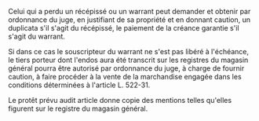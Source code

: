 Celui qui a perdu un récépissé ou un warrant peut demander et obtenir par ordonnance du juge, en justifiant de sa propriété et en donnant caution, un duplicata s'il s'agit du récépissé, le paiement de la créance garantie s'il s'agit du warrant.

Si dans ce cas le souscripteur du warrant ne s'est pas libéré à l'échéance, le tiers porteur dont l'endos aura été transcrit sur les registres du magasin général pourra être autorisé par ordonnance du juge, à charge de fournir caution, à faire procéder à la vente de la marchandise engagée dans les conditions déterminées à l'article L. 522-31.

Le protêt prévu audit article donne copie des mentions telles qu'elles figurent sur le registre du magasin général.

